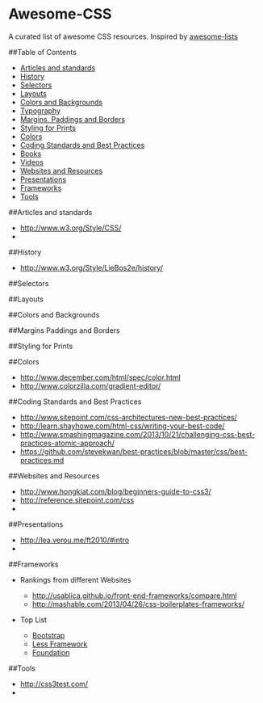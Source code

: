 Awesome-CSS
===========

A curated list of awesome CSS resources. Inspired by [awesome-lists](https://github.com/sindresorhus/awesome)

##Table of Contents
- [Articles and standards](#articles-and-standards)
- [History](#history)
- [Selectors](#selectors)
- [Layouts](#layouts)
- [Colors and Backgrounds](#colors-and-backgrounds)
- [Typography](#typography)
- [Margins, Paddings and Borders](#margins-paddings-and-borders)
- [Styling for Prints](#styling-for-prints)
- [Colors](#colors)
- [Coding Standards and Best Practices](#coding-standards-and-best-practices)
- [Books](#books)
- [Videos](#videos)
- [Websites and Resources](#websites-and-resources)
- [Presentations](#presentations)
- [Frameworks](#frameworks)
- [Tools](#tools)

##Articles and standards
  - http://www.w3.org/Style/CSS/
  - 

##History
  - http://www.w3.org/Style/LieBos2e/history/

##Selectors

##Layouts

##Colors and Backgrounds

##Margins Paddings and Borders

##Styling for Prints

##Colors
  - http://www.december.com/html/spec/color.html
  - http://www.colorzilla.com/gradient-editor/

##Coding Standards and Best Practices
  - http://www.sitepoint.com/css-architectures-new-best-practices/
  - http://learn.shayhowe.com/html-css/writing-your-best-code/
  - http://www.smashingmagazine.com/2013/10/21/challenging-css-best-practices-atomic-approach/
  - https://github.com/stevekwan/best-practices/blob/master/css/best-practices.md

##Websites and Resources
  - http://www.hongkiat.com/blog/beginners-guide-to-css3/
  - http://reference.sitepoint.com/css
  - 

##Presentations
  - http://lea.verou.me/ft2010/#intro
  - 

##Frameworks
  - Rankings from different Websites
    - http://usablica.github.io/front-end-frameworks/compare.html
    - http://mashable.com/2013/04/26/css-boilerplates-frameworks/

  - Top List
    - [Bootstrap](http://getbootstrap.com/)
    - [Less Framework](http://lessframework.com/)
    - [Foundation](http://foundation.zurb.com/)

##Tools
  - http://css3test.com/
  - 
